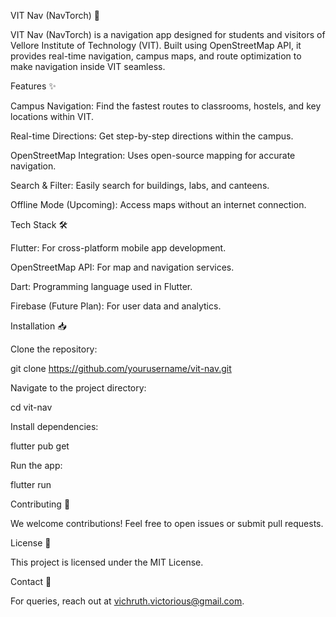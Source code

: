 VIT Nav (NavTorch) 🚀

VIT Nav (NavTorch) is a navigation app designed for students and visitors of Vellore Institute of Technology (VIT). Built using OpenStreetMap API, it provides real-time navigation, campus maps, and route optimization to make navigation inside VIT seamless.

Features ✨

Campus Navigation: Find the fastest routes to classrooms, hostels, and key locations within VIT.

Real-time Directions: Get step-by-step directions within the campus.

OpenStreetMap Integration: Uses open-source mapping for accurate navigation.

Search & Filter: Easily search for buildings, labs, and canteens.

Offline Mode (Upcoming): Access maps without an internet connection.

Tech Stack 🛠️

Flutter: For cross-platform mobile app development.

OpenStreetMap API: For map and navigation services.

Dart: Programming language used in Flutter.

Firebase (Future Plan): For user data and analytics.

Installation 📥

Clone the repository:

git clone https://github.com/yourusername/vit-nav.git

Navigate to the project directory:

cd vit-nav

Install dependencies:

flutter pub get

Run the app:

flutter run

Contributing 🤝

We welcome contributions! Feel free to open issues or submit pull requests.

License 📜

This project is licensed under the MIT License.

Contact 📧

For queries, reach out at vichruth.victorious@gmail.com.


